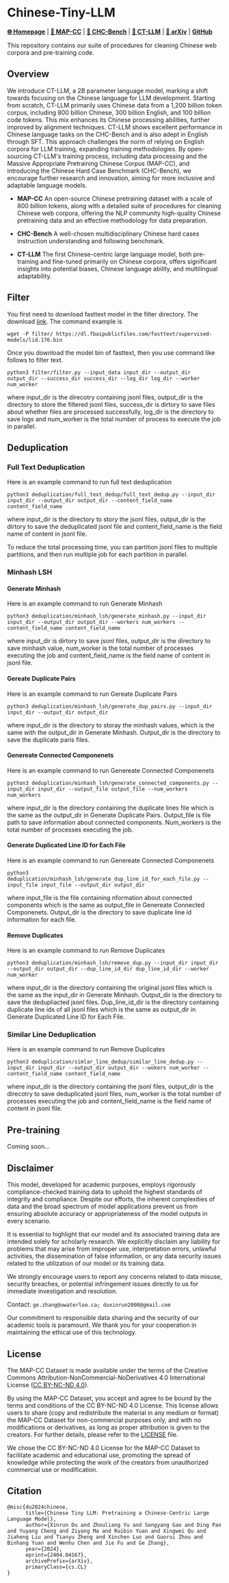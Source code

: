 # Chinese-Tiny-LLM

[**🌐 Homepage**](https://chinese-tiny-llm.github.io) | [**🤗 MAP-CC**](https://huggingface.co/datasets/m-a-p/MAP-CC) | [**🤗 CHC-Bench**](https://huggingface.co/datasets/m-a-p/CHC-Bench) | [**🤗 CT-LLM**](https://huggingface.co/collections/m-a-p/chinese-tiny-llm-660d0133dff6856f94ce0fc6) | [**📖 arXiv**](https://arxiv.org/abs/2404.04167) | [**GitHub**](https://github.com/Chinese-Tiny-LLM/Chinese-Tiny-LLM)

This repository contains our suite of procedures for cleaning Chinese web corpora and pre-training code.

## Overview

We introduce CT-LLM, a 2B parameter language model, marking a shift towards focusing on the Chinese language for LLM development. Starting from scratch, CT-LLM primarily uses Chinese data from a 1,200 billion token corpus, including 800 billion Chinese, 300 billion English, and 100 billion code tokens. This mix enhances its Chinese processing abilities, further improved by alignment techniques. CT-LLM shows excellent performance in Chinese language tasks on the CHC-Bench and is also adept in English through SFT. This approach challenges the norm of relying on English corpora for LLM training, expanding training methodologies. By open-sourcing CT-LLM's training process, including data processing and the Massive Appropriate Pretraining Chinese Corpus (MAP-CC), and introducing the Chinese Hard Case Benchmark (CHC-Bench), we encourage further research and innovation, aiming for more inclusive and adaptable language models.

- **MAP-CC** An open-source Chinese pretraining dataset with a scale of 800 billion tokens, along with a detailed suite of procedures for cleaning Chinese web corpora, offering the NLP community high-quality Chinese pretraining data and an effective methodology for data preparation. 

- **CHC-Bench** A well-chosen multidisciplinary Chinese hard cases instruction understanding and following benchmark. 

- **CT-LLM** The first Chinese-centric large language model, both pre-training and fine-tuned primarily on Chinese corpora, offers significant insights into potential biases, Chinese language ability, and multilingual adaptability.

## Filter
You first need to download fasttext model in the filter directory. The download [link](https://dl.fbaipublicfiles.com/fasttext/supervised-models/lid.176.bin). The command example is 
```
wget -P filter/ https://dl.fbaipublicfiles.com/fasttext/supervised-models/lid.176.bin
```

Once you download the model bin of fasttext, then you use command like follows to filter text.
```
python3 filter/filter.py --input_data input_dir --output_dir output_dir --success_dir success_dir --log_dir log_dir --worker num_worker
```
where input_dir is the direcotry containing jsonl files, output_dir is the directory to store the filtered jsonl files, success_dir is dirtory to save files about whether files are processed successfully, log_dir is the directory to save logs and num_worker is the total number of process to execute the job in parallel. 

## Deduplication

### Full Text Deduplication

Here is an example command to run full text deduplication
```
python3 deduplication/full_text_dedup/full_text_dedup.py --input_dir input_dir --output_dir output_dir --content_field_name content_field_name
```
where input_dir is the directory to story the jsonl files, output_dir is the dirtory to save the deduplicated jsonl file and content_field_name is the field name of content in jsonl file.

To reduce the total processing time, you can partition jsonl files to multiple partitions, and then run multiple job for each partition in parallel.


### Minhash LSH
#### Generate Minhash
Here is an example command to run Generate Minhash
```
python3 deduplication/minhash_lsh/generate_minhash.py --input_dir input_dir --output_dir output_dir --workers num_workers --content_field_name content_field_name
```
where input_dir is dirtory to save jsonl files, output_dir is the directory to save minhash value, num_worker is  the total number of processes executing the job and content_field_name is the field name of content in jsonl file.

#### Gereate Duplicate Pairs
Here is an example command to run  Gereate Duplicate Pairs
```
python3 deduplication/minhash_lsh/generate_dup_pairs.py --input_dir input_dir --output_dir output_dir 
```
where input_dir is the directory to storay the minhash values, which is the same with the output_dir in Generate Minhash. Output_dir is the directory to save the duplicate paris files.

#### Genereate Connected Componenets
Here is an example command to run Genereate Connected Componenets
```
python3 deduplication/minhash_lsh/generate_connected_components.py --input_dir input_dir --output_file output_file --num_workers num_workers
```
where input_dir is the directory containing the duplicate lines file which is the same as the output_dir in Generate Duplicate Pairs. Output_file is file path to save information about connected components. Num_workers is the total number of processes executing the job.

#### Generate Duplicated Line ID for Each File
Here is an example command to run Genereate Connected Componenets
```
python3 deduplication/minhash_lsh/generate_dup_line_id_for_each_file.py --input_file input_file --output_dir output_dir
```
where input_file is the file containing nformation about connected components which is the same as output_file in Genereate Connected Componenets. Output_dir is the directory to save duplicate line id information for each file.

#### Remove Duplicates
Here is an example command to run Remove Duplicates
```
python3 deduplication/minhash_lsh/remove_dup.py --input_dir input_dir --output_dir output_dir --dup_line_id_dir dup_line_id_dir --worker num_worker
```
where input_dir is the directory containing the original jsonl files which is the same as the input_dir in Generate Minhash. Output_dir is the directory to save the dedupliacted jsonl files. Dup_line_id_dir is the directory containing duplicate line ids of all jsonl files which is the same as output_dir in Generate Duplicated Line ID for Each File.

### Similar Line Deduplication
Here is an example command to run Remove Duplicates
```
python3 deduplication/simlar_line_dedup/similar_line_dedup.py --input_dir input_dir --output_dir output_dir --wokers num_worker --content_field_name content_field_name
```
where input_dir is the directory containing the jsonl files, output_dir is the direcotry to save deduplicated jsonl files, num_worker is the total number of processes executing the job and content_field_name is the field name of content in jsonl file. 


## Pre-training

Coming soon...

## Disclaimer

This model, developed for academic purposes, employs rigorously compliance-checked training data to uphold the highest standards of integrity and compliance. Despite our efforts, the inherent complexities of data and the broad spectrum of model applications prevent us from ensuring absolute accuracy or appropriateness of the model outputs in every scenario.

It is essential to highlight that our model and its associated training data are intended solely for scholarly research. We explicitly disclaim any liability for problems that may arise from improper use, interpretation errors, unlawful activities, the dissemination of false information, or any data security issues related to the utilization of our model or its training data.

We strongly encourage users to report any concerns related to data misuse, security breaches, or potential infringement issues directly to us for immediate investigation and resolution.

Contact: ```ge.zhang@uwaterloo.ca; duxinrun2000@gmail.com```

Our commitment to responsible data sharing and the security of our academic tools is paramount. We thank you for your cooperation in maintaining the ethical use of this technology.

## License

The MAP-CC Dataset is made available under the terms of the Creative Commons Attribution-NonCommercial-NoDerivatives 4.0 International License ([CC BY-NC-ND 4.0](LICENSE)).

By using the MAP-CC Dataset, you accept and agree to be bound by the terms and conditions of the CC BY-NC-ND 4.0 License. This license allows users to share (copy and redistribute the material in any medium or format) the MAP-CC Dataset for non-commercial purposes only, and with no modifications or derivatives, as long as proper attribution is given to the creators. For further details, please refer to the [LICENSE](LICENSE) file.

We chose the CC BY-NC-ND 4.0 License for the MAP-CC Dataset to facilitate academic and educational use, promoting the spread of knowledge while protecting the work of the creators from unauthorized commercial use or modification.

## Citation
```
@misc{du2024chinese,
      title={Chinese Tiny LLM: Pretraining a Chinese-Centric Large Language Model}, 
      author={Xinrun Du and Zhouliang Yu and Songyang Gao and Ding Pan and Yuyang Cheng and Ziyang Ma and Ruibin Yuan and Xingwei Qu and Jiaheng Liu and Tianyu Zheng and Xinchen Luo and Guorui Zhou and Binhang Yuan and Wenhu Chen and Jie Fu and Ge Zhang},
      year={2024},
      eprint={2404.04167},
      archivePrefix={arXiv},
      primaryClass={cs.CL}
}
```

